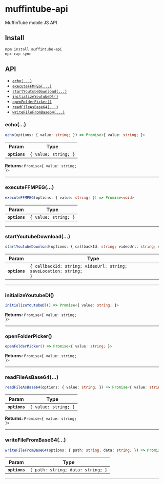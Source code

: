 # muffintube-api

MuffinTube mobile JS API

## Install

```bash
npm install muffintube-api
npx cap sync
```

## API

<docgen-index>

* [`echo(...)`](#echo)
* [`executeFFMPEG(...)`](#executeffmpeg)
* [`startYoutubeDownload(...)`](#startyoutubedownload)
* [`initializeYoutubeDl()`](#initializeyoutubedl)
* [`openFolderPicker()`](#openfolderpicker)
* [`readFileAsBase64(...)`](#readfileasbase64)
* [`writeFileFromBase64(...)`](#writefilefrombase64)

</docgen-index>

<docgen-api>
<!--Update the source file JSDoc comments and rerun docgen to update the docs below-->

### echo(...)

```typescript
echo(options: { value: string; }) => Promise<{ value: string; }>
```

| Param         | Type                            |
| ------------- | ------------------------------- |
| **`options`** | <code>{ value: string; }</code> |

**Returns:** <code>Promise&lt;{ value: string; }&gt;</code>

--------------------


### executeFFMPEG(...)

```typescript
executeFFMPEG(options: { value: string; }) => Promise<void>
```

| Param         | Type                            |
| ------------- | ------------------------------- |
| **`options`** | <code>{ value: string; }</code> |

--------------------


### startYoutubeDownload(...)

```typescript
startYoutubeDownload(options: { callbackId: string; videoUrl: string; saveLocation: string; }) => Promise<void>
```

| Param         | Type                                                                         |
| ------------- | ---------------------------------------------------------------------------- |
| **`options`** | <code>{ callbackId: string; videoUrl: string; saveLocation: string; }</code> |

--------------------


### initializeYoutubeDl()

```typescript
initializeYoutubeDl() => Promise<{ value: string; }>
```

**Returns:** <code>Promise&lt;{ value: string; }&gt;</code>

--------------------


### openFolderPicker()

```typescript
openFolderPicker() => Promise<{ value: string; }>
```

**Returns:** <code>Promise&lt;{ value: string; }&gt;</code>

--------------------


### readFileAsBase64(...)

```typescript
readFileAsBase64(options: { value: string; }) => Promise<{ value: string; }>
```

| Param         | Type                            |
| ------------- | ------------------------------- |
| **`options`** | <code>{ value: string; }</code> |

**Returns:** <code>Promise&lt;{ value: string; }&gt;</code>

--------------------


### writeFileFromBase64(...)

```typescript
writeFileFromBase64(options: { path: string; data: string; }) => Promise<void>
```

| Param         | Type                                         |
| ------------- | -------------------------------------------- |
| **`options`** | <code>{ path: string; data: string; }</code> |

--------------------

</docgen-api>
